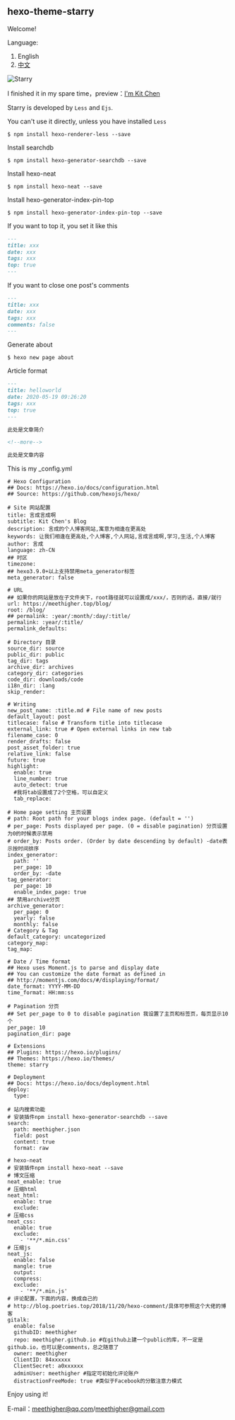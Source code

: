 ## hexo-theme-starry

Welcome!

Language:

1. English
2. [中文](https://github.com/meethigher/hexo-theme-starry/blob/master/README.zn.md)

![Starry]( https://d33wubrfki0l68.cloudfront.net/a01d67aa4c9ed9597c21e06eaa91ca499a3f2d3c/fc9cc/themes/screenshots/starry.jpg )

I finished it in my spare time，preview：[I'm Kit Chen](https://meethigher.top/)

Starry is developed by `Less` and `Ejs`.

You can't use it directly, unless you have installed `Less`

```npm
$ npm install hexo-renderer-less --save
```

 Install searchdb

```npm
$ npm install hexo-generator-searchdb --save
```

Install hexo-neat

```npm
$ npm install hexo-neat --save
```

Install hexo-generator-index-pin-top

```npm
$ npm install hexo-generator-index-pin-top --save
```

If you want to top it, you set it like this

```markdown
---
title: xxx
date: xxx
tags: xxx
top: true
---
```

If you want to close one post's comments

```markdown
---
title: xxx
date: xxx
tags: xxx
comments: false
---
```

Generate about

```npm
$ hexo new page about
```

Article format

```markdown
---
title: helloworld
date: 2020-05-19 09:26:20
tags: xxx
top: true
---

此处是文章简介

<!--more-->

此处是文章内容

```


This is my _config.yml

```npm
# Hexo Configuration
## Docs: https://hexo.io/docs/configuration.html
## Source: https://github.com/hexojs/hexo/

# Site 网站配置
title: 言成言成啊
subtitle: Kit Chen's Blog
description: 言成的个人博客网站,寓意为相逢在更高处
keywords: 让我们相逢在更高处,个人博客,个人网站,言成言成啊,学习,生活,个人博客
author: 言成
language: zh-CN
## 时区
timezone:
## hexo3.9.0+以上支持禁用meta_generator标签
meta_generator: false

# URL
## 如果你的网站是放在子文件夹下，root路径就可以设置成/xxx/，否则的话，直接/就行
url: https://meethigher.top/blog/
root: /blog/
## permalink: :year/:month/:day/:title/
permalink: :year/:title/
permalink_defaults:

# Directory 目录
source_dir: source
public_dir: public
tag_dir: tags
archive_dir: archives
category_dir: categories
code_dir: downloads/code
i18n_dir: :lang
skip_render:

# Writing
new_post_name: :title.md # File name of new posts
default_layout: post
titlecase: false # Transform title into titlecase
external_link: true # Open external links in new tab
filename_case: 0
render_drafts: false
post_asset_folder: true
relative_link: false
future: true
highlight:
  enable: true
  line_number: true
  auto_detect: true
  #我将tab设置成了2个空格，可以自定义
  tab_replace:   
  
# Home page setting 主页设置
# path: Root path for your blogs index page. (default = '')
# per_page: Posts displayed per page. (0 = disable pagination) 分页设置为0的时候表示禁用
# order_by: Posts order. (Order by date descending by default) -date表示按时间排序
index_generator:
  path: ''
  per_page: 10
  order_by: -date
tag_generator:
  per_page: 10
  enable_index_page: true
## 禁用archive分页
archive_generator:
  per_page: 0
  yearly: false
  monthly: false
# Category & Tag
default_category: uncategorized
category_map:
tag_map:

# Date / Time format
## Hexo uses Moment.js to parse and display date
## You can customize the date format as defined in
## http://momentjs.com/docs/#/displaying/format/
date_format: YYYY-MM-DD
time_format: HH:mm:ss

# Pagination 分页
## Set per_page to 0 to disable pagination 我设置了主页和标签页，每页显示10个
per_page: 10
pagination_dir: page

# Extensions
## Plugins: https://hexo.io/plugins/
## Themes: https://hexo.io/themes/
theme: starry

# Deployment
## Docs: https://hexo.io/docs/deployment.html
deploy:
  type:

# 站内搜索功能
# 安装插件npm install hexo-generator-searchdb --save
search:
  path: meethigher.json
  field: post
  content: true
  format: raw

# hexo-neat
# 安装插件npm install hexo-neat --save
# 博文压缩
neat_enable: true
# 压缩html
neat_html:
  enable: true
  exclude:
# 压缩css  
neat_css:
  enable: true
  exclude:
    - '**/*.min.css'
# 压缩js
neat_js:
  enable: false
  mangle: true
  output:
  compress:
  exclude:
    - '**/*.min.js'
# 评论配置，下面的内容，换成自己的
# http://blog.poetries.top/2018/11/20/hexo-comment/具体可参照这个大佬的博客
gitalk:
  enable: false
  githubID: meethigher
  repo: meethigher.github.io #在github上建一个public的库，不一定是github.io，也可以是comments，总之随意了
  owner: meethigher
  ClientID: 84xxxxxx
  ClientSecret: a0xxxxxx
  adminUser: meethigher #指定可初始化评论账户
  distractionFreeMode: true #类似于Facebook的分散注意力模式
```


Enjoy using it!

E-mail：meethigher@qq.com/meethigher@gmail.com
